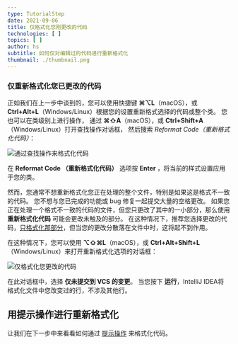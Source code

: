 ```yaml
---
type: TutorialStep
date: 2021-09-06
title: 仅格式化您刚更改的代码
technologies: [ ]
topics: [ ]
author: hs
subtitle: 如何仅对编辑过的代码进行重新格式化
thumbnail: ./thumbnail.png
---
```


### 仅重新格式化您已更改的代码
正如我们在上一步中谈到的，您可以使用快捷键 **⌘⌥L**（macOS），或 **Ctrl+Alt+L**（Windows/Linux）根据您的设置重新格式选择的代码或整个类。 您也可以在类级别上进行操作， 通过 **⌘⇧A**（macOS），或 **Ctrl+Shift+A**（Windows/Linux）打开查找操作对话框， 然后搜索 _Reformat Code（重新格式化代码）_：

![通过查找操作来格式化代码](reformat-code-find-actions.png)

在 **Reformat Code （重新格式化代码）** 选项按 **Enter** ，将当前的样式设置应用于您的类。

然而，您通常不想重新格式化您正在处理的整个文件，特别是如果这是格式不一致的代码。 您不想与您已完成的功能或 bug 修复一起提交大量的空格更改。  如果您正在处理一个格式不一致的代码的文件，但您只更改了其中的一小部分，那么使用  **重新格式化代码** 可能会更改未触及的部分。 在这种情况下，推荐您选择更改的代码，[只格式化那部分](../reformatting-a-selection-or-class)，但当您的更改分散落在文件中时，这将起不到作用。

在这种情况下，您可以使用 **⌥⇧⌘L**（macOS），或 **Ctrl+Alt+Shift+L**（Windows/Linux）来打开重新格式化选项的对话框：

![仅格式化您更改的代码](reformat-code-only-changed.png)

在此对话框中，选择 **仅未提交到 VCS 的变更**。 当您按下 **运行**，IntelliJ IDEA将格式化文件中您改变过的行，不涉及其他行。

## 用提示操作进行重新格式化
让我们在下一步中来看看如何通过 [提示操作](https://www.jetbrains.com/help/idea/intention-actions.html) 来格式化代码。